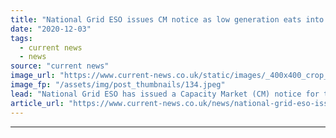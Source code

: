 ```yaml
---
title: "National Grid ESO issues CM notice as low generation eats into its safety buffer"
date: "2020-12-03"
tags: 
  - current news
  - news
source: "current news"
image_url: "https://www.current-news.co.uk/static/images/_400x400_crop_center-center/Control-Room-credit-National-Grid.jpeg"
image_fp: "/assets/img/post_thumbnails/134.jpeg"
lead: "​National Grid ESO has issued a Capacity Market (CM) notice for this afternoon, with the margin set to fall below the set threshold."
article_url: "https://www.current-news.co.uk/news/national-grid-eso-issues-cm-notice-as-low-generation-eats-into-its-safety-buffer?utm_source=rss-feeds&utm_medium=rss&utm_campaign=rss"
---
```


---

